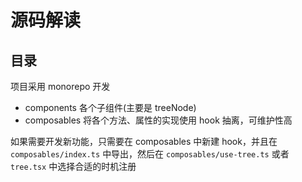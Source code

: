 # 源码解读

## 目录
项目采用 monorepo 开发


-  components 各个子组件(主要是 treeNode)
- composables 将各个方法、属性的实现使用 hook 抽离，可维护性高

如果需要开发新功能，只需要在 composables 中新建 hook，并且在 `composables/index.ts` 中导出，然后在 `composables/use-tree.ts` 或者 `tree.tsx` 中选择合适的时机注册